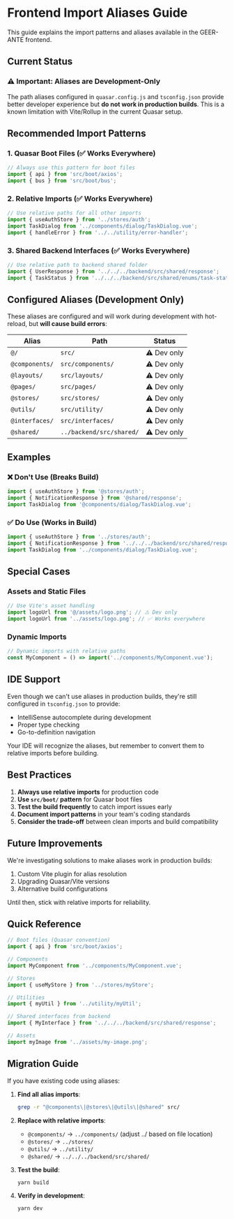 # Frontend Import Aliases Guide

This guide explains the import patterns and aliases available in the GEER-ANTE frontend.

## Current Status

### ⚠️ Important: Aliases are Development-Only

The path aliases configured in `quasar.config.js` and `tsconfig.json` provide better developer experience but **do not work in production builds**. This is a known limitation with Vite/Rollup in the current Quasar setup.

## Recommended Import Patterns

### 1. Quasar Boot Files (✅ Works Everywhere)
```typescript
// Always use this pattern for boot files
import { api } from 'src/boot/axios';
import { bus } from 'src/boot/bus';
```

### 2. Relative Imports (✅ Works Everywhere)
```typescript
// Use relative paths for all other imports
import { useAuthStore } from '../stores/auth';
import TaskDialog from '../components/dialog/TaskDialog.vue';
import { handleError } from '../../utility/error-handler';
```

### 3. Shared Backend Interfaces (✅ Works Everywhere)
```typescript
// Use relative path to backend shared folder
import { UserResponse } from '../../../backend/src/shared/response';
import { TaskStatus } from '../../../backend/src/shared/enums/task-status.enum';
```

## Configured Aliases (Development Only)

These aliases are configured and will work during development with hot-reload, but **will cause build errors**:

| Alias | Path | Status |
|-------|------|--------|
| `@/` | `src/` | ⚠️ Dev only |
| `@components/` | `src/components/` | ⚠️ Dev only |
| `@layouts/` | `src/layouts/` | ⚠️ Dev only |
| `@pages/` | `src/pages/` | ⚠️ Dev only |
| `@stores/` | `src/stores/` | ⚠️ Dev only |
| `@utils/` | `src/utility/` | ⚠️ Dev only |
| `@interfaces/` | `src/interfaces/` | ⚠️ Dev only |
| `@shared/` | `../backend/src/shared/` | ⚠️ Dev only |

## Examples

### ❌ Don't Use (Breaks Build)
```typescript
import { useAuthStore } from '@stores/auth';
import { NotificationResponse } from '@shared/response';
import TaskDialog from '@components/dialog/TaskDialog.vue';
```

### ✅ Do Use (Works in Build)
```typescript
import { useAuthStore } from '../stores/auth';
import { NotificationResponse } from '../../../backend/src/shared/response';
import TaskDialog from '../components/dialog/TaskDialog.vue';
```

## Special Cases

### Assets and Static Files
```typescript
// Use Vite's asset handling
import logoUrl from '@/assets/logo.png'; // ⚠️ Dev only
import logoUrl from '../assets/logo.png'; // ✅ Works everywhere
```

### Dynamic Imports
```typescript
// Dynamic imports with relative paths
const MyComponent = () => import('../components/MyComponent.vue');
```

## IDE Support

Even though we can't use aliases in production builds, they're still configured in `tsconfig.json` to provide:
- IntelliSense autocomplete during development
- Proper type checking
- Go-to-definition navigation

Your IDE will recognize the aliases, but remember to convert them to relative imports before building.

## Best Practices

1. **Always use relative imports** for production code
2. **Use `src/boot/` pattern** for Quasar boot files
3. **Test the build frequently** to catch import issues early
4. **Document import patterns** in your team's coding standards
5. **Consider the trade-off** between clean imports and build compatibility

## Future Improvements

We're investigating solutions to make aliases work in production builds:
1. Custom Vite plugin for alias resolution
2. Upgrading Quasar/Vite versions
3. Alternative build configurations

Until then, stick with relative imports for reliability.

## Quick Reference

```typescript
// Boot files (Quasar convention)
import { api } from 'src/boot/axios';

// Components
import MyComponent from '../components/MyComponent.vue';

// Stores
import { useMyStore } from '../stores/myStore';

// Utilities
import { myUtil } from '../utility/myUtil';

// Shared interfaces from backend
import { MyInterface } from '../../../backend/src/shared/response';

// Assets
import myImage from '../assets/my-image.png';
```

## Migration Guide

If you have existing code using aliases:

1. **Find all alias imports**:
   ```bash
   grep -r "@components\|@stores\|@utils\|@shared" src/
   ```

2. **Replace with relative imports**:
   - `@components/` → `../components/` (adjust ../ based on file location)
   - `@stores/` → `../stores/`
   - `@utils/` → `../utility/`
   - `@shared/` → `../../../backend/src/shared/`

3. **Test the build**:
   ```bash
   yarn build
   ```

4. **Verify in development**:
   ```bash
   yarn dev
   ```